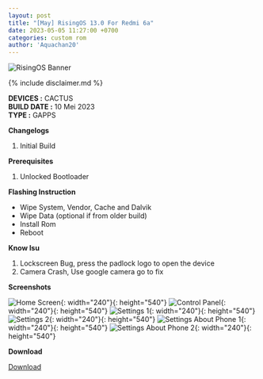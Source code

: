 ```yaml
---
layout: post
title: "[May] RisingOS 13.0 For Redmi 6a"
date: 2023-05-05 11:27:00 +0700
categories: custom rom
author: 'Aquachan20'
---
```

![RisingOS Banner](/assets/images/banner/risingos.jpg)

{% include disclaimer.md %}

**DEVICES :** CACTUS<br>
**BUILD DATE :** 10 Mei 2023<br>
**TYPE :** GAPPS

**Changelogs**
<ol>
    <li>Initial Build</li>
</ol>

**Prerequisites**
<ol>
    <li>Unlocked Bootloader</li>
</ol>

**Flashing Instruction**
<ul>
    <li>Wipe System, Vendor, Cache and Dalvik</li>
    <li>Wipe Data (optional if from older build)</li>
    <li>Install Rom</li>
    <li>Reboot</li>
</ul>

**Know Isu**
<ol>
    <li>Lockscreen Bug, press the padlock logo to open the device</li>
    <li>Camera Crash, Use google camera go to fix</li>
</ol>

**Screenshots**

![Home Screen](/assets/images/screenshots/2023/Mei/05/rising-1.jpg){: width="240"}{: height="540"}
![Control Panel](/assets/images/screenshots/2023/Mei/05/rising-2.jpg){: width="240"}{: height="540"}
![Settings 1](/assets/images/screenshots/2023/Mei/05/rising-3.jpg){: width="240"}{: height="540"}
![Settings 2](/assets/images/screenshots/2023/Mei/05/rising-4.jpg){: width="240"}{: height="540"}
![Settings About Phone 1](/assets/images/screenshots/2023/Mei/05/rising-5.jpg){: width="240"}{: height="540"}
![Settings About Phone 2](/assets/images/screenshots/2023/Mei/05/rising-6.jpg){: width="240"}{: height="540"}

**Download**

[Download](https://t.me/Cactus_Indonesia/1035814)




